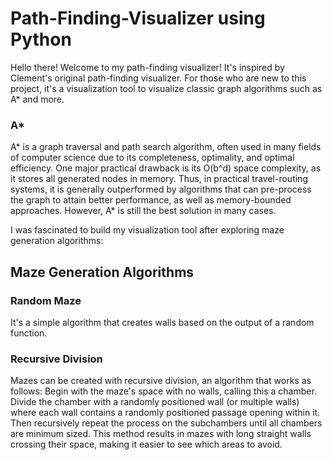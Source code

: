 # Path-Finding-Visualizer using Python 

Hello there! Welcome to my path-finding visualizer! It's inspired by Clement's original path-finding visualizer. For those who are new to this project, it's a visualization tool to visualize classic graph algorithms such as A* and more.

### A*
A* is a graph traversal and path search algorithm, often used in many fields of computer science due to its completeness, optimality, and optimal efficiency. One major practical drawback is its O(b^d) space complexity, as it stores all generated nodes in memory. Thus, in practical travel-routing systems, it is generally outperformed by algorithms that can pre-process the graph to attain better performance, as well as memory-bounded approaches. However, A* is still the best solution in many cases.

I was fascinated to build my visualization tool after exploring maze generation algorithms:

## Maze Generation Algorithms

### Random Maze
It's a simple algorithm that creates walls based on the output of a random function.

### Recursive Division
Mazes can be created with recursive division, an algorithm that works as follows: Begin with the maze's space with no walls, calling this a chamber. Divide the chamber with a randomly positioned wall (or multiple walls) where each wall contains a randomly positioned passage opening within it. Then recursively repeat the process on the subchambers until all chambers are minimum sized. This method results in mazes with long straight walls crossing their space, making it easier to see which areas to avoid.
